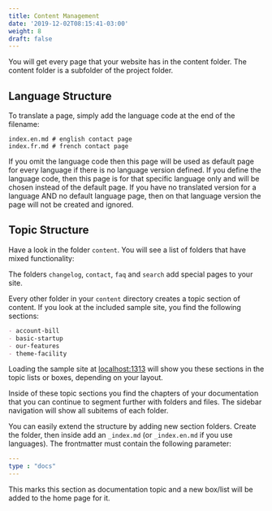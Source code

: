 ```yaml
---
title: Content Management
date: '2019-12-02T08:15:41-03:00'
weight: 8
draft: false
---
```


You will get every page that your website has in the content folder. The content folder is a subfolder of the project folder.

## Language Structure

To translate a page, simply add the language code at the end of the filename:

```shell
index.en.md # english contact page
index.fr.md # french contact page
```

If you omit the language code then this page will be used as default page for every language if there is no language version defined. If you define the language code, then this page is for that specific language only and will be chosen instead of the default page. If you have no translated version for a language AND no default language page, then on that language version the page will not be created and ignored.

## Topic Structure

Have a look in the folder `content`. You will see a list of folders that have mixed functionality:

The folders `changelog`, `contact`, `faq` and `search` add special pages to your site.

Every other folder in your `content` directory creates a topic section of content. If you look at the included sample site, you find the following sections:

```markdown
- account-bill
- basic-startup
- our-features
- theme-facility
```

Loading the sample site at [localhost:1313](http://localhost:1313) will show you these sections in the topic lists or boxes, depending on your layout.

Inside of these topic sections you find the chapters of your documentation that you can continue to segment further with folders and files. The sidebar navigation will show all subitems of each folder.

You can easily extend the structure by adding new section folders. Create the folder, then inside add an `_index.md` (or `_index.en.md` if you use languages). The frontmatter must contain the following parameter:

```yaml
---
type : "docs"
---
```

This marks this section as documentation topic and a new box/list will be added to the home page for it.
